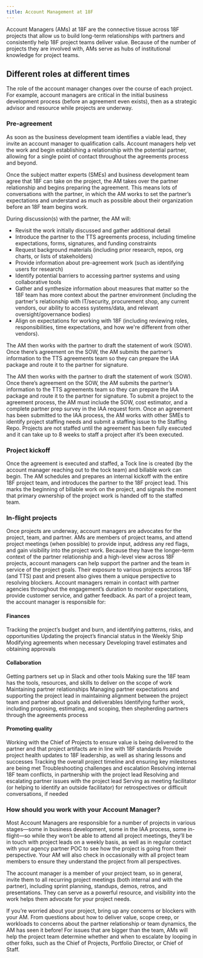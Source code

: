 ```yaml
---
title: Account Management at 18F
---
```


Account Managers (AMs) at 18F are the connective tissue across 18F projects that allow us to build long-term relationships with partners and consistently help 18F project teams deliver value. Because of the number of projects they are involved with, AMs serve as hubs of institutional knowledge for project teams. 

## Different roles at different times

The role of the account manager changes over the course of each project. For example, account managers are critical in the initial business development process (before an agreement even exists), then as a strategic advisor and resource while projects are underway. 


### Pre-agreement

As soon as the business development team identifies a viable lead, they invite an account manager to qualification calls. Account managers help vet the work and begin establishing a relationship with the potential partner, allowing for a single point of contact throughout the agreements process and beyond.

Once the subject matter experts (SMEs) and business development team agree that 18F can take on the project, the AM takes over the partner relationship and begins preparing the agreement. This means lots of conversations with the partner, in which the AM works to set the partner’s expectations and understand as much as possible about their organization before an 18F team begins work. 

During discussion(s) with the partner, the AM will: 

* Revisit the work initially discussed and gather additional detail
* Introduce the partner to the TTS agreements process, including timeline expectations, forms, signatures, and funding constraints
* Request background materials (including prior research, repos, org charts, or lists of stakeholders)
* Provide information about pre-agreement work (such as identifying users for research)
* Identify potential barriers to accessing partner systems and using collaborative tools
* Gather and synthesize information about measures that matter so the 18F team has more context about the partner environment (including the partner's relationship with IT/security, procurement shop, any current vendors, our ability to access systems/data, and relevant oversight/governance bodies)
* Align on expectations for working with 18F (including reviewing roles, responsibilities, time expectations, and how we're different from other vendors).

The AM then works with the partner to draft the statement of work (SOW). Once there’s agreement on the SOW, the AM submits the partner’s information to the TTS agreements team so they can prepare the IAA package and route it to the partner for signature.

The AM then works with the partner to draft the statement of work (SOW). Once there’s agreement on the SOW, the AM submits the partner’s information to the TTS agreements team so they can prepare the IAA package and route it to the partner for signature.
To submit a project to the agreement process, the AM must include the SOW, cost estimator, and a complete partner prep survey in the IAA request form. 
Once an agreement has been submitted to the IAA process, the AM works with other SMEs to identify project staffing needs and submit a staffing issue to the Staffing Repo. Projects are not staffed until the agreement has been fully executed and it can take up to 8 weeks to staff a project after it’s been executed.

### Project kickoff

Once the agreement is executed and staffed, a Tock line is created (by the account manager reaching out to the tock team) and billable work can begin. The AM schedules and prepares an internal kickoff with the entire 18F project team, and introduces the partner to the 18F project lead. This marks the beginning of billable work on the project, and signals the moment that primary ownership of the project work is handed off to the staffed team.

### In-flight projects

Once projects are underway, account managers are advocates for the project, team, and partner. AMs are members of project teams, and attend project meetings (when possible) to provide input, address any red flags, and gain visibility into the project work. Because they have the longer-term context of the partner relationship and a high-level view across 18F projects, account managers can help support the partner and the team in service of the project goals. Their exposure to various projects across 18F (and TTS) past and present also gives them a unique perspective to resolving blockers.
Account managers remain in contact with partner agencies throughout the engagement’s duration to monitor expectations, provide customer service, and gather feedback.
As part of a project team, the account manager is responsible for:

#### Finances

Tracking the project’s budget and burn, and identifying patterns, risks, and opportunities
Updating the project’s financial status in the Weekly Ship
Modifying agreements when necessary 
Developing travel estimates and obtaining approvals

#### Collaboration

Getting partners set up in Slack and other tools
Making sure the 18F team has the tools, resources, and skills to deliver on the scope of work
Maintaining partner relationships
Managing partner expectations and supporting the project lead in maintaining alignment between the project team and partner about goals and deliverables
Identifying further work, including proposing, estimating, and scoping, then shepherding partners through the agreements process

#### Promoting quality

Working with the Chief of Projects to ensure value is being delivered to the partner and that project artifacts are in line with 18F standards
Provide project health updates to 18F leadership, as well as sharing lessons and successes
Tracking the overall project timeline and ensuring key milestones are being met
Troubleshooting challenges and escalation 
Resolving internal 18F team conflicts, in partnership with the project lead
Resolving and escalating partner issues with the project lead
Serving as meeting facilitator (or helping to identify an outside facilitator) for retrospectives or difficult conversations, if needed

### How should you work with your Account Manager?

Most Account Managers are responsible for a number of projects in various stages—some in business development, some in the IAA process, some in-flight—so while they won’t be able to attend all project meetings, they’ll be in touch with project leads on a weekly basis, as well as in regular contact with your agency partner POC to see how the project is going from their perspective. Your AM will also check in occasionally with all project team members to ensure they understand the project from all perspectives.

The account manager is a member of your project team, so in general, invite them to all recurring project meetings (both internal and with the partner), including sprint planning, standups, demos, retros, and presentations. They can serve as a powerful resource, and visibility into the work helps them advocate for your project needs. 

If you’re worried about your project, bring up any concerns or blockers with your AM. From questions about how to deliver value, scope creep, or workloads to concerns about the partner relationship or team dynamics, the AM has seen it before! For issues that are bigger than the team, AMs will help the project team determine whether and when to escalate by looping in other folks, such as the Chief of Projects, Portfolio Director, or Chief of Staff. 
